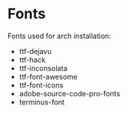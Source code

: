 # Fonts #

Fonts used for arch installation:

* ttf-dejavu
* ttf-hack
* ttf-inconsolata
* ttf-font-awesome
* ttf-font-icons
* adobe-source-code-pro-fonts
* terminus-font

